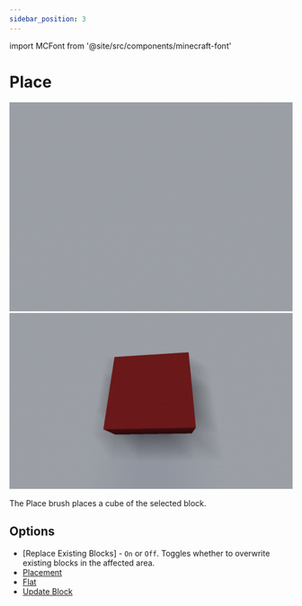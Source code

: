```yaml
---
sidebar_position: 3
---
```


import MCFont from '@site/src/components/minecraft-font'

# Place

![[Before]](img/before.png) ![[After]](img/place_after.png)

The Place brush places a cube of the selected block.

## Options
* ­<MCFont color="#00a8a8">[Replace Existing Blocks]</MCFont> - `On` or `Off`. Toggles whether to overwrite existing blocks in the affected area.
* [Placement](usage#brush-options)
* [Flat](usage#brush-options)
* [Update Block](usage#brush-options)
